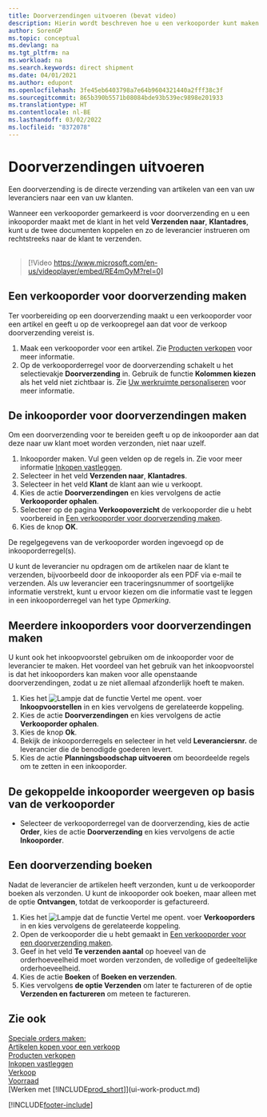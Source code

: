 ```yaml
---
title: Doorverzendingen uitvoeren (bevat video)
description: Hierin wordt beschreven hoe u een verkooporder kunt maken die is gekoppeld aan een inkooporder om verzending direct van de leverancier naar de klant mogelijk te maken.
author: SorenGP
ms.topic: conceptual
ms.devlang: na
ms.tgt_pltfrm: na
ms.workload: na
ms.search.keywords: direct shipment
ms.date: 04/01/2021
ms.author: edupont
ms.openlocfilehash: 3fe45eb6403798a7e64b9604321440a2fff38c3f
ms.sourcegitcommit: 865b390b5571b08084bde93b539ec9898e201933
ms.translationtype: HT
ms.contentlocale: nl-BE
ms.lasthandoff: 03/02/2022
ms.locfileid: "8372078"
---
```

# <a name="make-drop-shipments"></a>Doorverzendingen uitvoeren

Een doorverzending is de directe verzending van artikelen van een van uw leveranciers naar een van uw klanten.

Wanneer een verkooporder gemarkeerd is voor doorverzending en u een inkooporder maakt met de klant in het veld **Verzenden naar**, **Klantadres**, kunt u de twee documenten koppelen en zo de leverancier instrueren om rechtstreeks naar de klant te verzenden.
<br><br>  
  
> [!Video https://www.microsoft.com/en-us/videoplayer/embed/RE4mOyM?rel=0]

## <a name="to-create-a-sales-order-for-drop-shipment"></a>Een verkooporder voor doorverzending maken

Ter voorbereiding op een doorverzending maakt u een verkooporder voor een artikel en geeft u op de verkoopregel aan dat voor de verkoop doorverzending vereist is.

1. Maak een verkooporder voor een artikel. Zie [Producten verkopen](sales-how-sell-products.md) voor meer informatie.
2. Op de verkooporderregel voor de doorverzending schakelt u het selectievakje **Doorverzending** in. Gebruik de functie **Kolommen kiezen** als het veld niet zichtbaar is. Zie [Uw werkruimte personaliseren](ui-personalization-user.md) voor meer informatie.

## <a name="to-create-the-purchase-order-for-drop-shipment"></a>De inkooporder voor doorverzendingen maken

Om een doorverzending voor te bereiden geeft u op de inkooporder aan dat deze naar uw klant moet worden verzonden, niet naar uzelf.

1. Inkooporder maken. Vul geen velden op de regels in. Zie voor meer informatie [Inkopen vastleggen](purchasing-how-record-purchases.md).
2. Selecteer in het veld **Verzenden naar**, **Klantadres**.
3. Selecteer in het veld **Klant** de klant aan wie u verkoopt.
4. Kies de actie **Doorverzendingen** en kies vervolgens de actie **Verkooporder ophalen**.
5. Selecteer op de pagina **Verkoopoverzicht** de verkooporder die u hebt voorbereid in [Een verkooporder voor doorverzending maken](#to-create-a-sales-order-for-drop-shipment).
6. Kies de knop **OK**.

De regelgegevens van de verkooporder worden ingevoegd op de inkooporderregel(s).

U kunt de leverancier nu opdragen om de artikelen naar de klant te verzenden, bijvoorbeeld door de inkooporder als een PDF via e-mail te verzenden. Als uw leverancier een traceringsnummer of soortgelijke informatie verstrekt, kunt u ervoor kiezen om die informatie vast te leggen in een inkooporderregel van het type *Opmerking*.  

## <a name="to-create-multiple-purchase-orders-for-drop-shipments"></a>Meerdere inkooporders voor doorverzendingen maken

U kunt ook het inkoopvoorstel gebruiken om de inkooporder voor de leverancier te maken. Het voordeel van het gebruik van het inkoopvoorstel is dat het inkooporders kan maken voor alle openstaande doorverzendingen, zodat u ze niet allemaal afzonderlijk hoeft te maken.

1. Kies het ![Lampje dat de functie Vertel me opent.](media/ui-search/search_small.png "Vertel me wat u wilt doen") voer **Inkoopvoorstellen** in en kies vervolgens de gerelateerde koppeling.
2. Kies de actie **Doorverzendingen** en kies vervolgens de actie **Verkooporder ophalen**.
3. Kies de knop **Ok**.
4. Bekijk de inkooporderregels en selecteer in het veld **Leveranciersnr.** de leverancier die de benodigde goederen levert. 
5. Kies de actie **Planningsboodschap uitvoeren** om beoordeelde regels om te zetten in een inkooporder.

## <a name="to-view-the-linked-purchase-order-from-the-sales-order"></a>De gekoppelde inkooporder weergeven op basis van de verkooporder

* Selecteer de verkooporderregel van de doorverzending, kies de actie **Order**, kies de actie **Doorverzending** en kies vervolgens de actie **Inkooporder**.

## <a name="to-post-a-drop-shipment"></a>Een doorverzending boeken

Nadat de leverancier de artikelen heeft verzonden, kunt u de verkooporder boeken als verzonden. U kunt de inkooporder ook boeken, maar alleen met de optie **Ontvangen**, totdat de verkooporder is gefactureerd.

1. Kies het ![Lampje dat de functie Vertel me opent.](media/ui-search/search_small.png "Vertel me wat u wilt doen") voer **Verkooporders** in en kies vervolgens de gerelateerde koppeling.
2. Open de verkooporder die u hebt gemaakt in [Een verkooporder voor een doorverzending maken](#to-create-a-sales-order-for-drop-shipment).
3. Geef in het veld **Te verzenden aantal** op hoeveel van de orderhoeveelheid moet worden verzonden, de volledige of gedeeltelijke orderhoeveelheid.
4. Kies de actie **Boeken** of **Boeken en verzenden**.
5. Kies vervolgens **de optie Verzenden** om later te factureren of de optie **Verzenden en factureren** om meteen te factureren.

## <a name="see-also"></a>Zie ook

[Speciale orders maken:](sales-how-to-create-special-orders.md)  
[Artikelen kopen voor een verkoop](purchasing-how-purchase-products-sale.md)  
[Producten verkopen](sales-how-sell-products.md)  
[Inkopen vastleggen](purchasing-how-record-purchases.md)  
[Verkoop](sales-manage-sales.md)  
[Voorraad](inventory-manage-inventory.md)  
[Werken met [!INCLUDE[prod_short](includes/prod_short.md)]](ui-work-product.md)


[!INCLUDE[footer-include](includes/footer-banner.md)]